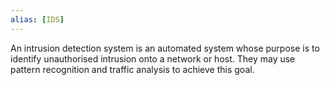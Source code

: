 ```yaml
---
alias: [IDS]
---
```

An intrusion detection system is an automated system whose purpose is to identify unauthorised intrusion onto a network or host. They may use pattern recognition and traffic analysis to achieve this goal. 
